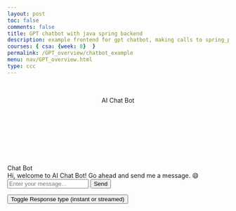 ```yaml
---
layout: post
toc: false
comments: false
title: GPT chatbot with java spring backend
description: example frontend for gpt chatbot, making calls to spring_portfolio backend
courses: { csa: {week: 8}  }
permalink: /GPT_overview/chatbot_example
menu: nav/GPT_overview.html
type: ccc
---
```



<html lang="en">
<head>
<title>AI Chat Bot</title>
<!-- <link rel="stylesheet" href="/portfolio_2025/assets/css/chatbot.css"> -->
 <link rel="stylesheet" href="https://cdnjs.cloudflare.com/ajax/libs/font-awesome/4.7.0/css/font-awesome.min.css">
 <meta charset="utf-8">
</head>
<body>
<section class="msger">
  <header class="msger-header">
    <div class="container-profile">
      <div class="summary-row">
        <div class="sumText">
          <h1 id="initName"></h1>
          <input type="hidden" id="initId">
          <script src="https://cdn.jsdelivr.net/npm/chart.js"></script>
        </div>
      </div>
      <br>
    </div>
    <!-- header, contains chat history retrieve button and delete chat button-->
    <div class="msger-header-title">
      <i class="fa fa-comment" title="AI Chat Bot"></i> AI Chat Bot
    </div>
    <div id="waiting" class="msger-header-options" style="display:none">
      <span><i class="fa fa-cog fa-spin" title="Waiting for response..."></i></span>
    </div>
    <div class="msger-header-options" >
      <span id="retieve_chat_history" style="cursor: pointer;"><i class="fa fa-history" title="Retrieve Chat History..."></i></span>
      <span style="width: 10px;display: inline-block;">&nbsp;</span>
      <span id="delete_chat" style="cursor: pointer;"><i class="fa fa-trash" title="Delete Chat History..."></i></span>
    </div>  
  </header>

  <main class="msger-chat">
    <div class="msg left-msg">
      <div
       class="msg-img"
       style="background-image: url(/portfolio_2025/assets/icons/icons8-chat-bot-64.png); width: 64px;
  height: 64px;" title="AI Bot"
      ></div>
      <div class="msg-bubble">
        <div class="msg-info">
          <div class="msg-info-name">Chat Bot</div>
        </div>
        <div class="msg-text">
          Hi, welcome to AI Chat Bot! Go ahead and send me a message. 😄
        </div>
      </div>
    </div>
  </main>



  <!-- area for submitting the chat response-->
  <form class="msger-inputarea">
    <input type="text" class="msger-input" placeholder="Enter your message...">
    <button type="submit" id = "msger-send-btn" class="msger-send-btn">Send</button>
  </form>
  <button id="toggle-response-btn" class = "toggle-response-btn">Toggle Response type (instant or streamed)</button>
</section>
</body>



<script type="text/javascript" src="/portfolio_2025/assets/js/chatbot.js">
</script>
</html>